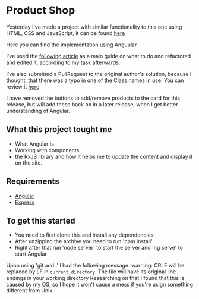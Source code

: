 # Product Shop
Yesterday I've made a project with similar functionality to this one using HTML, CSS and JavaScript, it can be found [here](https://github.com/gangov/JSON-data-parsing)

Here you can find the implementation using Anguular. 

I've used the [following article](https://www.telerik.com/blogs/building-an-online-store-using-ngrx-store-and-angular) as a main guide on what to do and refactored and edited it, according to my task afterwards.

I've also submitted a PullRequest to the original author's solution, because I thought, that there was a typo in one of the Class names in use. You can review it [here](https://github.com/HackAfro/reactive-fruit-store/pull/1)

I have removed the buttons to add/remove products to the card for this release, but will add these back on in a later release, when I get better understanding of Angular. 

## What this project tought me
- What Angular is
- Working with components
- the RxJS library and how it helps me to update the content and display it on the site.

## Requirements
- [Angular](https://angular.io)
- [Express](https://expressjs.com/)


## To get this started
- You need to first clone this and install any dependencies:
- After unzipping the archive you need to run 'npm install' 
- Right after that run 'node server' to start the server and 'ng serve' to start Angular

Upon using 'git add .' I had the following message:
warning: CRLF will be replaced by LF in `current_directory`.
The file will have its original line endings in your working directory
Researching on that I found that this is caused by my OS, so I hope it won't cause a mess if you're usign something different from Unix
